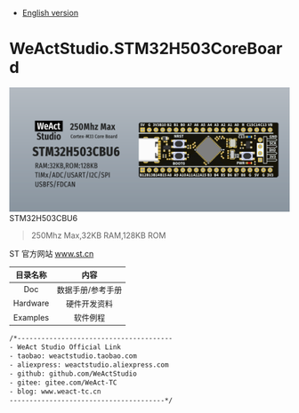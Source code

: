 * [English version](./README.md)
# WeActStudio.STM32H503CoreBoard
![display](Images/1.png)
STM32H503CBU6
> 250Mhz Max,32KB RAM,128KB ROM

ST 官方网站 www.st.cn

|目录名称|内容|
| :--:|:--:|
|Doc| 数据手册/参考手册|
|Hardware| 硬件开发资料|
|Examples|软件例程|

```
/*---------------------------------------
- WeAct Studio Official Link
- taobao: weactstudio.taobao.com
- aliexpress: weactstudio.aliexpress.com
- github: github.com/WeActStudio
- gitee: gitee.com/WeAct-TC
- blog: www.weact-tc.cn
---------------------------------------*/
```